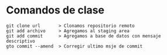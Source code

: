 # Comandos de clase
    
    git clone url       > Clonamos repositorio remoto
    git add archivo     > Agregamos al staging area
    git add commit      > Agregamos a base de datos con mensaje descriptivo
    gto commit --amend  > Corregir ultimo msje de commit

